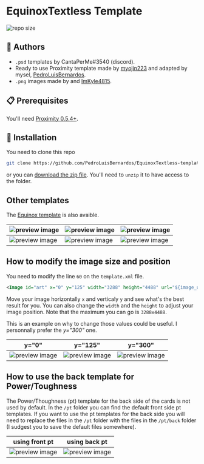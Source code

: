 # EquinoxTextless Template

![repo size](https://img.shields.io/github/repo-size/PedroLuisBernardos/EquinoxTextless-template-for-Proximity)

## 👥 Authors

* `.psd` templates by CantaPerMe#3540 (discord).
* Ready to use Proximity template made by [myojin223](https://github.com/myojin223) and adapted by mysel, [PedroLuisBernardos](https://github.com/PedroLuisBernardos).
* `.png` images made by  and [ImKyle4815](https://github.com/ImKyle4815).

## :clipboard: Prerequisites

You'll need [Proximity 0.5.4+](https://github.com/PedroLuisBernardos/Ready-to-Use-Proximity).

## :wrench: Installation

You need to clone this repo

```bash
git clone https://github.com/PedroLuisBernardos/EquinoxTextless-template-for-Proximity.git
```

or you can [download the zip file](https://github.com/PedroLuisBernardos/EquinoxTextless-template-for-Proximity/archive/refs/heads/master.zip). You'll need to `unzip` it to have access to the folder.

## Other templates

The [Equinox template](https://github.com/PedroLuisBernardos/Equinox-template-for-Proximity) is also avaible.
 
 | ![preview image](/Preview%20Images/Crop%20Rotation%20(2XM%20EquinoxTextless).png) | ![preview image](/Preview%20Images/Purphoros,%20God%20of%20the%20Forge%20(SLD%20EquinoxTextless).png) | ![preview image](/Preview%20Images/Wrenn%20and%20Six%20(MH1%20EquinoxTextless).png) |
| --- | --- | --- |
| ![preview image](/Preview%20Images/Esper%20Sentinel%20(MH2%20Equinox).png) | ![preview image](/Preview%20Images/Nicol%20Bolas,%20the%20Ravager%20(M19%20Equinox).png) | ![preview image](/Preview%20Images/Waterlogged%20Grove%20(MH1%20Equinox).png) |

## How to modify the image size and position

You need to modify the line `60` on the `template.xml` file.

```xml
<Image id="art" x="0" y="125" width="3288" height="4488" url="${image_uris.art_crop}">
```

Move your image horizontally `x` and verticaly `y` and see what's the best result for you. You can also change the `width` and the `height` to adjust your image position. Note that the maximum you can go is `3288x4488`.

This is an example on why to change those values could be useful. I personnally prefer the *y="300"* one.

| y="0" | y="125" | y="300" |
| --- | --- | --- |
| ![preview image](/Preview%20Images/y0.png) | ![preview image](/Preview%20Images/Crop%20Rotation%20(2XM%20EquinoxTextless).png) | ![preview image](/Preview%20Images/y300.png) |

## How to use the back template for Power/Toughness

The Power/Thoughness (pt) template for the back side of the cards is not used by default. In the `/pt` folder you can find the default front side pt templates. If you want to use the pt templates for the back side you will need to replace the files in the `/pt` folder with the files in the `/pt/back` folder (I sudgest you to save the default files somewhere).

| using front pt | using back pt |
| --- | --- |
| ![preview image](/Preview%20Images/front%20pt.png) | ![preview image](/Preview%20Images/back%20pt.png) |
